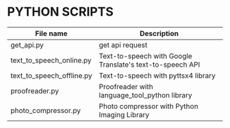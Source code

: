 # PYTHON SCRIPTS

| File name                   | Description                                                                   |
|-----------------------------|-------------------------------------------------------------------------------|
| get_api.py                  | get api request                                                               |
| text_to_speech_online.py    | Text-to-speech with Google Translate's text-to-speech API                     |
| text_to_speech_offline.py   | Text-to-speech with pyttsx4 library                                           |
| proofreader.py              | Proofreader with language_tool_python library                                 |
| photo_compressor.py         | Photo compressor with Python Imaging Library                                  |
